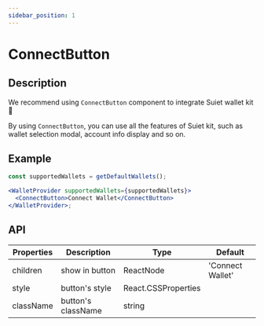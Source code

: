 ```yaml
---
sidebar_position: 1
---
```


# ConnectButton

## Description


We recommend using `ConnectButton` component to integrate Suiet wallet kit 🥳 

By using `ConnectButton`, you can use all the features of Suiet kit, such as wallet selection modal, account info display and so on.


## Example

```jsx
const supportedWallets = getDefaultWallets();

<WalletProvider supportedWallets={supportedWallets}>
  <ConnectButton>Connect Wallet</ConnectButton>
</WalletProvider>;
```

## API

| Properties | Description        | Type                | Default          |
| ---------- | ------------------ | ------------------- | ---------------- |
| children   | show in button     | ReactNode           | 'Connect Wallet' |
| style      | button's style     | React.CSSProperties |                  |
| className  | button's className | string              |                  |
